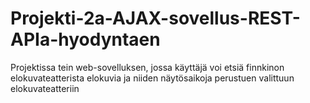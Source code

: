 # Projekti-2a-AJAX-sovellus-REST-APIa-hyodyntaen

Projektissa tein web-sovelluksen, jossa käyttäjä voi etsiä finnkinon elokuvateatterista elokuvia ja niiden näytösaikoja perustuen valittuun elokuvateatteriin
